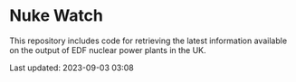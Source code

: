 # Nuke Watch

This repository includes code for retrieving the latest information available on the output of EDF nuclear power plants in the UK.

Last updated: 2023-09-03 03:08